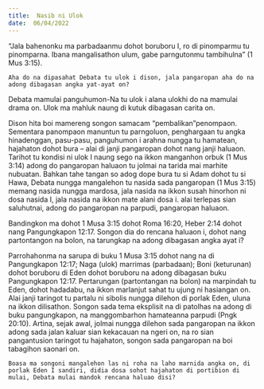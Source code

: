 ```yaml
---
title:  Nasib ni Ulok
date:  06/04/2022
---
```


“Jala bahenonku ma parbadaanmu dohot boruboru I, ro di pinomparmu tu pinomparna. Ibana mangalisathon ulum, gabe parngutonmu tambihulna” (1 Mus 3:15).

`Aha do na dipasahat Debata tu ulok i dison, jala pangaropan aha do na adong dibagasan angka yat-ayat on?`

Debata mamulai panguhumon-Na tu ulok i alana ulokhi do na mamulai drama on. Ulok ma mahluk naung di kutuk dibagasan carita on.

Dison hita boi mamereng songon samacam “pembalikan”penompaon. Sementara panompaon manuntun tu parngoluon, penghargaan tu angka hinadenggan, pasu-pasu, panguhumon i arahna nungga tu hamatean, hajahaton dohot bura – alai di janji pangaropan dohot nang janji haluaon. Tarihot tu kondisi ni ulok I naung sego na ikkon manganhon orbuk (1 Mus 3:14) adong do pangaropan haluaon tu jolmai na tarida mai marhite nubuatan. Bahkan tahe tangan so adog dope bura tu si Adam dohot tu si Hawa, Debata nungga mangalehon tu nasida sada pangaropan (1 Mus 3:15) memang nasida nungga mardosa, jala nasida na ikkon susah hinorhon ni dosa nasida I, jala nasida na ikkon mate alani dosa i. alai terlepas sian saluhutnai, adong do pangaropan na parpudi, pangaropan haluaon.

Bandingkon ma dohot 1 Musa 3:15 dohot Roma 16:20, Heber 2:14 dohot nang Pangungkapon 12:17. Songon dia do rencana haluaon i, dohot nang partontangon na bolon, na tarungkap na adong dibagasan angka ayat i?

Parrohahonma na sarupa di buku 1 Musa 3:15 dohot nang na di Pangungkapon 12:17; Naga (ulok) marrimas (parbadaan); Boni (keturunan) dohot boruboru di Eden dohot boruboru na adong dibagasan buku Pangungkapon 12:17. Pertarungan (partontangan na bolon) na marpindah tu Eden, dohot hadadabu, na ikkon marlanjut sahat tu ujung ni hasiangan on. Alai janji taringot tu partalu ni sibolis nungga dilehon di porlak Eden, uluna na ikkon dilisathon. Songon sada tema eksplisit na di patolhas na adong di buku pangungkapon, na manggombarhon hamateanna parpudi (Pngk 20:10). Artina, sejak awal, jolmai nungga dilehon sada pangaropan na ikkon adong sada jalan kaluar sian kekacauan na ngeri on, na ro sian pangantusion taringot tu hajahaton, songon sada pangaropan na boi tabagihon saonari on.

`Boasa ma songoni mangalehon las ni roha na laho marnida angka on, di porlak Eden I sandiri, didia dosa sohot hajahaton di portibion di mulai, Debata mulai mandok rencana haluao disi?`